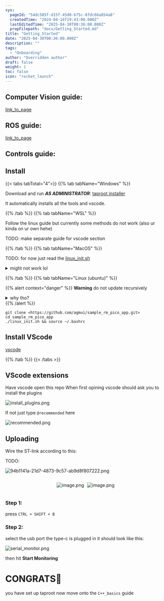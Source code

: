 ```yaml
---
sys:
  pageId: "54dc585f-d15f-45d0-b75c-8fdc66a854a8"
  createdTime: "2024-04-16T19:43:00.000Z"
  lastEditedTime: "2025-04-30T00:36:00.000Z"
  propFilepath: "docs/Getting_Started.md"
title: "Getting_Started"
date: "2025-04-30T00:36:00.000Z"
description: ""
tags:
  - "Onboarding"
author: "Overridden author"
draft: false
weight: 1
toc: false
icon: "rocket_launch"
---
```


## Computer Vision guide:

[link_to_page](86d45bc0-388b-4d26-8848-44f255f73d0e)

## ROS guide:

[link_to_page](3c76c1de-ec8f-46d6-8b0a-294005edc2d5)

## Controls guide:

## Install

{{< tabs tabTotal="4">}}
{{% tab tabName="Windows" %}}

Download and run _**AS ADMINISTRATOR**_: [taproot installer](https://github.com/Thornbots/TeachingFreshies/releases/tag/1.0)

It automatically installs all the tools and vscode.

{{% /tab %}}
{{% tab tabName="WSL" %}}

Follow the linux guide but currently some methods do not work (also ur kinda on ur own hehe)

TODO: make separate guide for vscode section

{{% /tab %}}
{{% tab tabName="MacOS" %}}

TODO: for now just read the [linux_init.sh](https://github.com/agmui/sample_rm_pico_app/blob/main/linux_init.sh)

<details>
<summary>might not work lol</summary>

`brew install libusb pkg-config`

Next install: [vscode](https://code.visualstudio.com/Download)

</details>

{{% /tab %}}
{{% tab tabName="Linux (ubuntu)" %}}

{{% alert context="danger" %}}
**Warning** do not update recursively
<details>
<summary>why tho?</summary>
There are some submodules that may go on for a while (like tinyusb) and I highly
recommend you don't need to get them.
If you want to see what submodules I update just look in `linux_init.sh`
</details>
{{% /alert %}}

```shell
git clone <https://github.com/agmui/sample_rm_pico_app.git>
cd sample_rm_pico_app
./linux_init.sh && source ~/.bashrc
```

## Install VScode

[vscode](https://code.visualstudio.com/Download)

{{% /tab %}}
{{< /tabs >}}

## VScode extensions

Have vscode open this repo
When first opining vscode should ask you to install the plugins

![install_plugins.png](https://prod-files-secure.s3.us-west-2.amazonaws.com/d518164a-d88e-44d1-a4ee-3adb3bd8bce0/89bd30f0-1825-4e77-867b-0a41ce370880/install_plugins.png?X-Amz-Algorithm=AWS4-HMAC-SHA256&X-Amz-Content-Sha256=UNSIGNED-PAYLOAD&X-Amz-Credential=ASIAZI2LB466UAS6RZPU%2F20250514%2Fus-west-2%2Fs3%2Faws4_request&X-Amz-Date=20250514T110723Z&X-Amz-Expires=3600&X-Amz-Security-Token=IQoJb3JpZ2luX2VjEFsaCXVzLXdlc3QtMiJGMEQCIDF3eCZfbMXClI2oBxp0twOMER1E%2B5N3Za4l4jrsXwj%2BAiAwEaNy5BvY1iGciYb3%2F3BhOpANcTfGZtdDLhKr0uEoPSr%2FAwgUEAAaDDYzNzQyMzE4MzgwNSIMGx4tsv7JhvGNzXAyKtwDxQFkZMMrgnqdHrEhliZw2t%2BX4oMgbl1TdoAwI3%2FYJYvUjFJ87bRdUN1XGiCJcsznAy%2BFELAl9CQB0jbqbHM1LEKS6KVa5kL83yF3%2BriPXCwIrkUYIXUyfZjM3FFrUfnOI6LhReOApoAT483ElPXxduYXjfaKYYmtqoWv2CpQ3uC7QFlu3yg3Tky3LVsgAnpFmcvcea%2BvhKbx6H4%2F37LnFc2rpLxGjvdnn7rjdtVtmirWHK%2FtKtjAdyqB2pg9BeyhqOK9vpkxR0RGnjU%2BChSq5z85Shyn8qomNT3jzXt%2B3l3skrLpz%2Bs9gdSEiG%2BmQK8IGZ9hCeCiNk0unbzLrBNO4PenVMMVEk9Wr6FFe3f%2FqQDmeRrdycYL3ICfzOdcoL9UufuvqSAUb534snN04EQjXizZdTdH4I3ew%2B%2FzeI5Zucj3pDfiAyjTjtuQ0JVMZMrl8eP8qv6FTO2Y5ABa6q6KsIZ4RnZ5lefSKE9nM366vGUTeGoqCROwLnnCbMyLl3vDtyxBss0NWBBHMRPUcfnZg467TIzhCjhkLn%2FfckgyCAucIs4bbFkIzNlZsGdVvoxX7DkK8PGLhVX8ph9CqSvQuj%2FIobcxZxdQ%2BTjemJS%2BnzVm0QDq5Sqv%2FXCfNmAw%2B%2ByRwQY6pgHiK2sZtJkqFxkwZ7m1FxBAcODXTdsPfqZk36hhaB0v2ZfD%2FqwCdv7dTXRY8ccVk7WugZ%2BmAl0ye1D5QMNX%2Fo8NBR5gqkW2%2BC65qtkTdYR%2BSAScBRsK7Spx69OZVfvGBUOeeceNqMKhHLbopakTploCwoxkxDbu9sbn1kH2Owwpp%2FEzpJludHzgJDJWxjrvM2wViGP%2BReJ0eJn0xLAD%2BI%2BGlLzWFR3z&X-Amz-Signature=1bc81b5bf797e9beed38afe25ee32f34c40c4959973f4b57991050b5fcb09682&X-Amz-SignedHeaders=host&x-id=GetObject)

If not just type `@recommended` here  

![recommended.png](https://prod-files-secure.s3.us-west-2.amazonaws.com/d518164a-d88e-44d1-a4ee-3adb3bd8bce0/61e661e9-5d85-4dfc-be0d-8d2097a5e793/recommended.png?X-Amz-Algorithm=AWS4-HMAC-SHA256&X-Amz-Content-Sha256=UNSIGNED-PAYLOAD&X-Amz-Credential=ASIAZI2LB466UAS6RZPU%2F20250514%2Fus-west-2%2Fs3%2Faws4_request&X-Amz-Date=20250514T110723Z&X-Amz-Expires=3600&X-Amz-Security-Token=IQoJb3JpZ2luX2VjEFsaCXVzLXdlc3QtMiJGMEQCIDF3eCZfbMXClI2oBxp0twOMER1E%2B5N3Za4l4jrsXwj%2BAiAwEaNy5BvY1iGciYb3%2F3BhOpANcTfGZtdDLhKr0uEoPSr%2FAwgUEAAaDDYzNzQyMzE4MzgwNSIMGx4tsv7JhvGNzXAyKtwDxQFkZMMrgnqdHrEhliZw2t%2BX4oMgbl1TdoAwI3%2FYJYvUjFJ87bRdUN1XGiCJcsznAy%2BFELAl9CQB0jbqbHM1LEKS6KVa5kL83yF3%2BriPXCwIrkUYIXUyfZjM3FFrUfnOI6LhReOApoAT483ElPXxduYXjfaKYYmtqoWv2CpQ3uC7QFlu3yg3Tky3LVsgAnpFmcvcea%2BvhKbx6H4%2F37LnFc2rpLxGjvdnn7rjdtVtmirWHK%2FtKtjAdyqB2pg9BeyhqOK9vpkxR0RGnjU%2BChSq5z85Shyn8qomNT3jzXt%2B3l3skrLpz%2Bs9gdSEiG%2BmQK8IGZ9hCeCiNk0unbzLrBNO4PenVMMVEk9Wr6FFe3f%2FqQDmeRrdycYL3ICfzOdcoL9UufuvqSAUb534snN04EQjXizZdTdH4I3ew%2B%2FzeI5Zucj3pDfiAyjTjtuQ0JVMZMrl8eP8qv6FTO2Y5ABa6q6KsIZ4RnZ5lefSKE9nM366vGUTeGoqCROwLnnCbMyLl3vDtyxBss0NWBBHMRPUcfnZg467TIzhCjhkLn%2FfckgyCAucIs4bbFkIzNlZsGdVvoxX7DkK8PGLhVX8ph9CqSvQuj%2FIobcxZxdQ%2BTjemJS%2BnzVm0QDq5Sqv%2FXCfNmAw%2B%2ByRwQY6pgHiK2sZtJkqFxkwZ7m1FxBAcODXTdsPfqZk36hhaB0v2ZfD%2FqwCdv7dTXRY8ccVk7WugZ%2BmAl0ye1D5QMNX%2Fo8NBR5gqkW2%2BC65qtkTdYR%2BSAScBRsK7Spx69OZVfvGBUOeeceNqMKhHLbopakTploCwoxkxDbu9sbn1kH2Owwpp%2FEzpJludHzgJDJWxjrvM2wViGP%2BReJ0eJn0xLAD%2BI%2BGlLzWFR3z&X-Amz-Signature=e33f7de8f547135be2568b3f10afb26bb7e1695496c347ae6f076074354ad23b&X-Amz-SignedHeaders=host&x-id=GetObject)

## Uploading

Wire the ST-link according to this:

TODO:

![94b1141a-21d7-4873-9c57-ab9d8f807222.png](https://prod-files-secure.s3.us-west-2.amazonaws.com/d518164a-d88e-44d1-a4ee-3adb3bd8bce0/e5fad17d-ab82-4300-9f4c-505ab4b1202c/94b1141a-21d7-4873-9c57-ab9d8f807222.png?X-Amz-Algorithm=AWS4-HMAC-SHA256&X-Amz-Content-Sha256=UNSIGNED-PAYLOAD&X-Amz-Credential=ASIAZI2LB466UAS6RZPU%2F20250514%2Fus-west-2%2Fs3%2Faws4_request&X-Amz-Date=20250514T110723Z&X-Amz-Expires=3600&X-Amz-Security-Token=IQoJb3JpZ2luX2VjEFsaCXVzLXdlc3QtMiJGMEQCIDF3eCZfbMXClI2oBxp0twOMER1E%2B5N3Za4l4jrsXwj%2BAiAwEaNy5BvY1iGciYb3%2F3BhOpANcTfGZtdDLhKr0uEoPSr%2FAwgUEAAaDDYzNzQyMzE4MzgwNSIMGx4tsv7JhvGNzXAyKtwDxQFkZMMrgnqdHrEhliZw2t%2BX4oMgbl1TdoAwI3%2FYJYvUjFJ87bRdUN1XGiCJcsznAy%2BFELAl9CQB0jbqbHM1LEKS6KVa5kL83yF3%2BriPXCwIrkUYIXUyfZjM3FFrUfnOI6LhReOApoAT483ElPXxduYXjfaKYYmtqoWv2CpQ3uC7QFlu3yg3Tky3LVsgAnpFmcvcea%2BvhKbx6H4%2F37LnFc2rpLxGjvdnn7rjdtVtmirWHK%2FtKtjAdyqB2pg9BeyhqOK9vpkxR0RGnjU%2BChSq5z85Shyn8qomNT3jzXt%2B3l3skrLpz%2Bs9gdSEiG%2BmQK8IGZ9hCeCiNk0unbzLrBNO4PenVMMVEk9Wr6FFe3f%2FqQDmeRrdycYL3ICfzOdcoL9UufuvqSAUb534snN04EQjXizZdTdH4I3ew%2B%2FzeI5Zucj3pDfiAyjTjtuQ0JVMZMrl8eP8qv6FTO2Y5ABa6q6KsIZ4RnZ5lefSKE9nM366vGUTeGoqCROwLnnCbMyLl3vDtyxBss0NWBBHMRPUcfnZg467TIzhCjhkLn%2FfckgyCAucIs4bbFkIzNlZsGdVvoxX7DkK8PGLhVX8ph9CqSvQuj%2FIobcxZxdQ%2BTjemJS%2BnzVm0QDq5Sqv%2FXCfNmAw%2B%2ByRwQY6pgHiK2sZtJkqFxkwZ7m1FxBAcODXTdsPfqZk36hhaB0v2ZfD%2FqwCdv7dTXRY8ccVk7WugZ%2BmAl0ye1D5QMNX%2Fo8NBR5gqkW2%2BC65qtkTdYR%2BSAScBRsK7Spx69OZVfvGBUOeeceNqMKhHLbopakTploCwoxkxDbu9sbn1kH2Owwpp%2FEzpJludHzgJDJWxjrvM2wViGP%2BReJ0eJn0xLAD%2BI%2BGlLzWFR3z&X-Amz-Signature=95d66b92dd5bb45de7044345960ff9a034b884e944fa50383af12e34e0ce28d2&X-Amz-SignedHeaders=host&x-id=GetObject)

<div style="display: flex;flex-direction: row; column-gap:10px; max-width: 630px;justify-content: center;">
<div>

![image.png](https://prod-files-secure.s3.us-west-2.amazonaws.com/d518164a-d88e-44d1-a4ee-3adb3bd8bce0/210ecb78-1116-4d7b-b9b7-2292f66fa2c2/image.png?X-Amz-Algorithm=AWS4-HMAC-SHA256&X-Amz-Content-Sha256=UNSIGNED-PAYLOAD&X-Amz-Credential=ASIAZI2LB466WMEEWSEO%2F20250514%2Fus-west-2%2Fs3%2Faws4_request&X-Amz-Date=20250514T110728Z&X-Amz-Expires=3600&X-Amz-Security-Token=IQoJb3JpZ2luX2VjEFsaCXVzLXdlc3QtMiJGMEQCIDDOn6YOCMdbqlBeJCCO34rLS9jMOBEmU3JIT6ztVPDcAiBLe0MIVBhU%2B6aCKNcfdTEcTtznpyeH0o8iPw6NUcw7Oir%2FAwgUEAAaDDYzNzQyMzE4MzgwNSIMFolZEYe2WPTxByb2KtwDWgZBUu7NCZPL2sAcw9gIRt9sT%2Fwz7mfRv40TzTc%2BqJFD%2B7BnTMMRp02BljfmS4lDm79fZXQ0dffi1srebpoATKzalRfpUstsF0R8LBOSFrUnydy%2BV%2BNUfnNujyzh%2B%2BL1xErEgUUVH94XaYouWKvU3bhHnTDpt4EAkHeBPR8snfSKZ31f%2FhBYjznXo2lFME0BCVLXar2pyoDfK3u02YZakAk5UE0IVL3xTIvG6o6osffDv9TBnsxhiKhQ%2B1Jl6PN42XtDssbahx8Nf0ZthcnzlxVKq0rVItkU4QBjr%2Fqx8zIpRsyb2gXziY5WypGWS%2BFHIeiaRJPbihb1w7S3KB5dnJTj4nuA3i6yvxonJts6Cm%2Bw7ztw3glpK4xg26GTUKI6%2BAdNXc3OFftEmxJn29bsEOLH5E9srJ7fGty%2FSxjft59rS9hlsyw8TqKyosn5pYnBxXmymDYxMJFMwn4euWgmY%2FuNeotuznpHzoE80bFXrPQX7CagPcCeu3ojIFsJ2dzPbG7I8sEiTATcxDVF%2BnuvyDNBg3reoOOitssOkCtWRPiA%2BrVaXao6sDUrIxgR%2FxFxVJ%2BPj18QhCSXFALiVRQPyGq77igZ3EqT80RYLxqhaCf10YALRuEXHGhKs3QwhO2RwQY6pgEMGEZmEHYFx2lIFBIxFu4ePYppATNTpM37ZRsa0wHCVNsxH46PRq0nOzcFfb2x4E18Z%2F93BGFc3I%2FJaffF2a0wkAO5RZYkwVeteu4dtQE3fgPW9uV%2BPfMaLt4OKNZTL4CthOJwkVk%2F5PWTb6NAuGcZI1PR7t8sGmBvd1eRYrgFkHm3wT%2BvRXQJdLcySK93vGaCdtter2r83DT0QpG8yy86f04jU2g5&X-Amz-Signature=bd0860c3c7230f4264487359c22ece78e5772316235f0b5c93ca099068b421ff&X-Amz-SignedHeaders=host&x-id=GetObject)

</div>
<div>

![image.png](https://prod-files-secure.s3.us-west-2.amazonaws.com/d518164a-d88e-44d1-a4ee-3adb3bd8bce0/33a0fd0f-8ca6-4a86-8e09-26e95ded1fff/image.png?X-Amz-Algorithm=AWS4-HMAC-SHA256&X-Amz-Content-Sha256=UNSIGNED-PAYLOAD&X-Amz-Credential=ASIAZI2LB466YFHFKZ3M%2F20250514%2Fus-west-2%2Fs3%2Faws4_request&X-Amz-Date=20250514T110728Z&X-Amz-Expires=3600&X-Amz-Security-Token=IQoJb3JpZ2luX2VjEFsaCXVzLXdlc3QtMiJHMEUCIEHfI%2BrwzhdGsygycKvNKRz4EoRY1bt6PJSG93xm3eD4AiEAjSBXiG%2BqbcFwUzi2TaQJA15R8NUBexQJRPaucw4r%2FdUq%2FwMIFBAAGgw2Mzc0MjMxODM4MDUiDEzTQY6FESPy4szqRyrcA0BAU4phNUfFikGgRYSwnbCl0cqFwCEjzCbwia7Xox4Df64JxIsInX4WVCfhU6lgvhU5hmi4E%2FHlaNg7lXEPqFgytG0VSrm68wV4VSEViVg3dU%2FFx6CSaZ%2B%2F6UJ%2BzE0QRI6LES6roNGNIoD45AMcW2rnS6rqTJAMU%2BMgqRJDM0mU5%2BMwQn5pedHfZf1KjXFmFhUfuYkeod2p4Ud1%2B1f401qE08WKY32l0JNXKAHGxPTY%2B8Aa3e3XJHRCyQHcDvj7zs%2F5rnold%2FZh93gqV3VK9uGw8kd%2BhpHCjPYWg6IKyV4HV2%2B3fyHR2lZXYr85dSIUHzJG0pcR099Ze0lJ2rz8KFSuyFCZAQhga8%2FwvbOYoF3ZIxycHtRBkFCPCiX2SoluCkKtsP%2FjxzDrbeHHVNtNmzbcpYR9mH05dSGJUsA%2BEDjrqxksW5BrA2XuNwbYKx45kUIsSJuOEvKsCYX4uOmHPw0z1LQyiEM3om5LWpthSbhpalXRX5QATNfQhr%2FaG2LaqJ%2B8os2rDq3pshZGKO%2FHnWAKsI6qeusNSsjTNMrY%2Ba2yw%2FZdLXEMeZVI%2FXqnuxP5Vtyoaei%2BeLaYWhH8uy6McTTY8COvSFeqAmeuwRhPA37KZPmpHGNcJEoS%2BezzMPHskcEGOqUBIWBwR%2BCUIHIZ0ujFS%2B%2F0qBqYAoJUzadK7IkPGkSlWTV5e4rLzqciQ%2B4lHWw9TOqiERxEHH5ziGUw1wCQb2M7pnPGWTIqhN654EVGVr3zCEE4jstH3qUsobXJULJkG85Hc47qiywtUzk8KbjbiOpy8jYGT79vf8ggPxObT%2FSBFbyJ%2FJPiAzRmwYkJhWepu4xdI5ZOwGuACyMr%2FVAxM3eB5Y6zkKaw&X-Amz-Signature=508665ff8faab6b284350dd356f365a97a8d2d0dd019ffb02ffc32daeda37991&X-Amz-SignedHeaders=host&x-id=GetObject)

</div>
</div>

### Step 1:

press `CTRL + SHIFT + B`

### Step 2:

select the usb port the type-c is plugged in it should look like this:

![serial_monitor.png](https://prod-files-secure.s3.us-west-2.amazonaws.com/d518164a-d88e-44d1-a4ee-3adb3bd8bce0/f03f4774-05d4-4393-b6a0-d5efb6d315ab/serial_monitor.png?X-Amz-Algorithm=AWS4-HMAC-SHA256&X-Amz-Content-Sha256=UNSIGNED-PAYLOAD&X-Amz-Credential=ASIAZI2LB466UAS6RZPU%2F20250514%2Fus-west-2%2Fs3%2Faws4_request&X-Amz-Date=20250514T110723Z&X-Amz-Expires=3600&X-Amz-Security-Token=IQoJb3JpZ2luX2VjEFsaCXVzLXdlc3QtMiJGMEQCIDF3eCZfbMXClI2oBxp0twOMER1E%2B5N3Za4l4jrsXwj%2BAiAwEaNy5BvY1iGciYb3%2F3BhOpANcTfGZtdDLhKr0uEoPSr%2FAwgUEAAaDDYzNzQyMzE4MzgwNSIMGx4tsv7JhvGNzXAyKtwDxQFkZMMrgnqdHrEhliZw2t%2BX4oMgbl1TdoAwI3%2FYJYvUjFJ87bRdUN1XGiCJcsznAy%2BFELAl9CQB0jbqbHM1LEKS6KVa5kL83yF3%2BriPXCwIrkUYIXUyfZjM3FFrUfnOI6LhReOApoAT483ElPXxduYXjfaKYYmtqoWv2CpQ3uC7QFlu3yg3Tky3LVsgAnpFmcvcea%2BvhKbx6H4%2F37LnFc2rpLxGjvdnn7rjdtVtmirWHK%2FtKtjAdyqB2pg9BeyhqOK9vpkxR0RGnjU%2BChSq5z85Shyn8qomNT3jzXt%2B3l3skrLpz%2Bs9gdSEiG%2BmQK8IGZ9hCeCiNk0unbzLrBNO4PenVMMVEk9Wr6FFe3f%2FqQDmeRrdycYL3ICfzOdcoL9UufuvqSAUb534snN04EQjXizZdTdH4I3ew%2B%2FzeI5Zucj3pDfiAyjTjtuQ0JVMZMrl8eP8qv6FTO2Y5ABa6q6KsIZ4RnZ5lefSKE9nM366vGUTeGoqCROwLnnCbMyLl3vDtyxBss0NWBBHMRPUcfnZg467TIzhCjhkLn%2FfckgyCAucIs4bbFkIzNlZsGdVvoxX7DkK8PGLhVX8ph9CqSvQuj%2FIobcxZxdQ%2BTjemJS%2BnzVm0QDq5Sqv%2FXCfNmAw%2B%2ByRwQY6pgHiK2sZtJkqFxkwZ7m1FxBAcODXTdsPfqZk36hhaB0v2ZfD%2FqwCdv7dTXRY8ccVk7WugZ%2BmAl0ye1D5QMNX%2Fo8NBR5gqkW2%2BC65qtkTdYR%2BSAScBRsK7Spx69OZVfvGBUOeeceNqMKhHLbopakTploCwoxkxDbu9sbn1kH2Owwpp%2FEzpJludHzgJDJWxjrvM2wViGP%2BReJ0eJn0xLAD%2BI%2BGlLzWFR3z&X-Amz-Signature=217e754eca907565799ebfa393aed48bca95cf7386af610b394d9458cfb1c7a1&X-Amz-SignedHeaders=host&x-id=GetObject)

then hit **Start Monitoring**

# CONGRATS🎉

you have set up taproot now move onto the `C++_basics` guide
